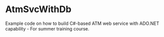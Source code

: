 AtmSvcWithDb
============

Example code on how to build C#-based ATM web service with ADO.NET capability - For summer training course.
